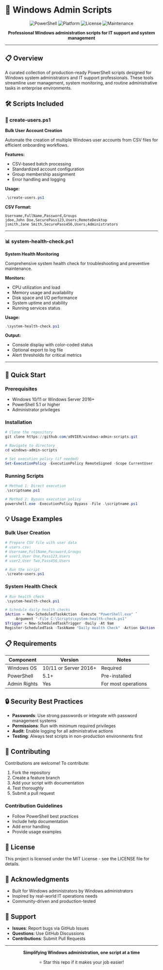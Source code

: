 # 🚀 Windows Admin Scripts

<div align="center">

![PowerShell](https://img.shields.io/badge/PowerShell-5.1+-blue.svg)
![Platform](https://img.shields.io/badge/platform-Windows-0078D4.svg)
![License](https://img.shields.io/badge/license-MIT-green.svg)
![Maintenance](https://img.shields.io/badge/maintained-yes-brightgreen.svg)

**Professional Windows administration scripts for IT support and system management**

</div>

---

## 📋 Overview

A curated collection of production-ready PowerShell scripts designed for Windows system administrators and IT support professionals. These tools streamline user management, system monitoring, and routine administrative tasks in enterprise environments.

## 🛠️ Scripts Included

### 👥 create-users.ps1
**Bulk User Account Creation**

Automate the creation of multiple Windows user accounts from CSV files for efficient onboarding workflows.

**Features:**
- CSV-based batch processing
- Standardized account configuration
- Group membership assignment
- Error handling and logging

**Usage:**
```powershell
.\create-users.ps1
```

**CSV Format:**
```csv
Username,FullName,Password,Groups
jdoe,John Doe,SecurePass123,Users;RemoteDesktop
jsmith,Jane Smith,SecurePass456,Users;Administrators
```

---

### 📊 system-health-check.ps1
**System Health Monitoring**

Comprehensive system health check for troubleshooting and preventive maintenance.

**Monitors:**
- CPU utilization and load
- Memory usage and availability
- Disk space and I/O performance
- System uptime and stability
- Running services status

**Usage:**
```powershell
.\system-health-check.ps1
```

**Output:**
- Console display with color-coded status
- Optional export to log file
- Alert thresholds for critical metrics

---

## 🚀 Quick Start

### Prerequisites
- Windows 10/11 or Windows Server 2016+
- PowerShell 5.1 or higher
- Administrator privileges

### Installation

```powershell
# Clone the repository
git clone https://github.com/x0VIER/windows-admin-scripts.git

# Navigate to directory
cd windows-admin-scripts

# Set execution policy (if needed)
Set-ExecutionPolicy -ExecutionPolicy RemoteSigned -Scope CurrentUser
```

### Running Scripts

```powershell
# Method 1: Direct execution
.\scriptname.ps1

# Method 2: Bypass execution policy
powershell.exe -ExecutionPolicy Bypass -File .\scriptname.ps1
```

## 💡 Usage Examples

### Bulk User Creation
```powershell
# Prepare CSV file with user data
# users.csv:
# Username,FullName,Password,Groups
# user1,User One,Pass123,Users
# user2,User Two,Pass456,Users

# Run the script
.\create-users.ps1
```

### System Health Check
```powershell
# Run health check
.\system-health-check.ps1

# Schedule daily health checks
$Action = New-ScheduledTaskAction -Execute "PowerShell.exe" `
    -Argument "-File C:\Scripts\system-health-check.ps1"
$Trigger = New-ScheduledTaskTrigger -Daily -At 9am
Register-ScheduledTask -TaskName "Daily Health Check" -Action $Action -Trigger $Trigger
```

## 📋 Requirements

| Component | Version | Notes |
|-----------|---------|-------|
| Windows OS | 10/11 or Server 2016+ | Required |
| PowerShell | 5.1+ | Pre-installed |
| Admin Rights | Yes | For most operations |

## 🔒 Security Best Practices

- **Passwords**: Use strong passwords or integrate with password management systems
- **Permissions**: Run with minimum required privileges
- **Audit**: Enable logging for all administrative actions
- **Testing**: Always test scripts in non-production environments first

## 🤝 Contributing

Contributions are welcome! To contribute:

1. Fork the repository
2. Create a feature branch
3. Add your script with documentation
4. Test thoroughly
5. Submit a pull request

### Contribution Guidelines
- Follow PowerShell best practices
- Include help documentation
- Add error handling
- Provide usage examples

## 📝 License

This project is licensed under the MIT License - see the LICENSE file for details.

## 🙏 Acknowledgments

- Built for Windows administrators by Windows administrators
- Inspired by real-world IT operations needs
- Community-driven and production-tested

## 📧 Support

- **Issues**: Report bugs via GitHub Issues
- **Questions**: Use GitHub Discussions
- **Contributions**: Submit Pull Requests

---

<div align="center">

**Simplifying Windows administration, one script at a time**

⭐ Star this repo if it makes your job easier!

</div>
